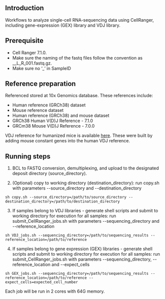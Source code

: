 ## Introduction

Workflows to analyze single-cell RNA-sequencing data using CellRanger, including gene-expression (GEX) library and VDJ library. 

## Prerequisite

* Cell Ranger 7.1.0.
* Make sure the naming of the fastq files follow the convention as <SampleID>_<IndexSequence>_L<lane>_R<read>_001.fastq.gz.
* Make sure no ‘_’ in SampleID

## Reference preparation

Referenced stored at 10x Genomics database. These references include:
* Human reference (GRCh38) dataset
* Mouse reference dataset
* Human reference (GRCh38) and mouse dataset
* GRCh38 Human V(D)J Reference - 7.1.0
* GRCm38 Mouse V(D)J Reference - 7.0.0

VDJ reference for humanized mice is available [here](humanized_vdj_ref). These were built by adding mouse constant genes into the human VDJ reference.

## Running steps

1. BCL to FASTQ conversion, demultiplexing, and upload to the designated deposit directory (source_directory).

2. (Optional) copy to working directory (destination_directory): run copy.sh with parameters --source_directory and --destination_directory

```sh copy.sh --source_directory=/path/to/source_directory --destination_directory=/path/to/destination_directory```

3. If samples belong to VDJ libraries - generate shell scripts and submit to working directory for execution for all samples: run submit_CellRanger_jobs.sh with parameters --sequencing_directory and --reference_location

```sh VDJ_jobs.sh --sequencing_directory=/path/to/sequencing_results --reference_location=/path/to/reference```

4. If samples belong to gene expression (GEX) libraries - generate shell scripts and submit to working directory for execution for all samples: run submit_CellRanger_jobs.sh with parameters --sequencing_directory, --reference_location and --expect_cells

```sh GEX_jobs.sh --sequencing_directory=/path/to/sequencing_results --reference_location=/path/to/reference --expect_cells=expected_cell_number```

Each job will be run in 2 cores with 64G memory.
